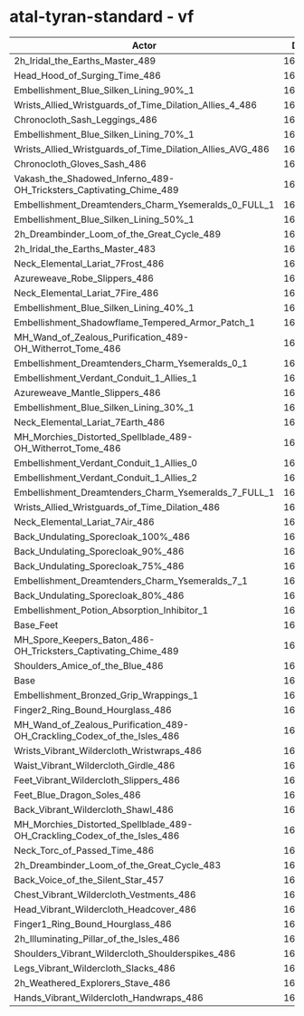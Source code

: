 # atal-tyran-standard - vf
| Actor | DPS | Increase |
|---|:---:|:---:|
|2h_Iridal_the_Earths_Master_489|165846|1.86%|
|Head_Hood_of_Surging_Time_486|165444|1.62%|
|Embellishment_Blue_Silken_Lining_90%_1|165192|1.46%|
|Wrists_Allied_Wristguards_of_Time_Dilation_Allies_4_486|165185|1.46%|
|Chronocloth_Sash_Leggings_486|164736|1.18%|
|Embellishment_Blue_Silken_Lining_70%_1|164711|1.17%|
|Wrists_Allied_Wristguards_of_Time_Dilation_Allies_AVG_486|164702|1.16%|
|Chronocloth_Gloves_Sash_486|164503|1.04%|
|Vakash_the_Shadowed_Inferno_489-OH_Tricksters_Captivating_Chime_489|164422|0.99%|
|Embellishment_Dreamtenders_Charm_Ysemeralds_0_FULL_1|164168|0.83%|
|Embellishment_Blue_Silken_Lining_50%_1|164160|0.83%|
|2h_Dreambinder_Loom_of_the_Great_Cycle_489|164032|0.75%|
|2h_Iridal_the_Earths_Master_483|163958|0.70%|
|Neck_Elemental_Lariat_7Frost_486|163954|0.70%|
|Azureweave_Robe_Slippers_486|163929|0.69%|
|Neck_Elemental_Lariat_7Fire_486|163921|0.68%|
|Embellishment_Blue_Silken_Lining_40%_1|163898|0.67%|
|Embellishment_Shadowflame_Tempered_Armor_Patch_1|163849|0.64%|
|MH_Wand_of_Zealous_Purification_489-OH_Witherrot_Tome_486|163796|0.60%|
|Embellishment_Dreamtenders_Charm_Ysemeralds_0_1|163771|0.59%|
|Embellishment_Verdant_Conduit_1_Allies_1|163575|0.47%|
|Azureweave_Mantle_Slippers_486|163568|0.46%|
|Embellishment_Blue_Silken_Lining_30%_1|163568|0.46%|
|Neck_Elemental_Lariat_7Earth_486|163565|0.46%|
|MH_Morchies_Distorted_Spellblade_489-OH_Witherrot_Tome_486|163559|0.46%|
|Embellishment_Verdant_Conduit_1_Allies_0|163515|0.43%|
|Embellishment_Verdant_Conduit_1_Allies_2|163509|0.43%|
|Embellishment_Dreamtenders_Charm_Ysemeralds_7_FULL_1|163454|0.39%|
|Wrists_Allied_Wristguards_of_Time_Dilation_486|163405|0.36%|
|Neck_Elemental_Lariat_7Air_486|163294|0.30%|
|Back_Undulating_Sporecloak_100%_486|163276|0.29%|
|Back_Undulating_Sporecloak_90%_486|163276|0.29%|
|Back_Undulating_Sporecloak_75%_486|163154|0.21%|
|Embellishment_Dreamtenders_Charm_Ysemeralds_7_1|163131|0.20%|
|Back_Undulating_Sporecloak_80%_486|163094|0.17%|
|Embellishment_Potion_Absorption_Inhibitor_1|163071|0.16%|
|Base_Feet|162982|0.11%|
|MH_Spore_Keepers_Baton_486-OH_Tricksters_Captivating_Chime_489|162959|0.09%|
|Shoulders_Amice_of_the_Blue_486|162833|0.01%|
|Base|162811|0.00%|
|Embellishment_Bronzed_Grip_Wrappings_1|162775|-0.02%|
|Finger2_Ring_Bound_Hourglass_486|162655|-0.10%|
|MH_Wand_of_Zealous_Purification_489-OH_Crackling_Codex_of_the_Isles_486|162644|-0.10%|
|Wrists_Vibrant_Wildercloth_Wristwraps_486|162570|-0.15%|
|Waist_Vibrant_Wildercloth_Girdle_486|162555|-0.16%|
|Feet_Vibrant_Wildercloth_Slippers_486|162463|-0.21%|
|Feet_Blue_Dragon_Soles_486|162462|-0.21%|
|Back_Vibrant_Wildercloth_Shawl_486|162406|-0.25%|
|MH_Morchies_Distorted_Spellblade_489-OH_Crackling_Codex_of_the_Isles_486|162322|-0.30%|
|Neck_Torc_of_Passed_Time_486|162312|-0.31%|
|2h_Dreambinder_Loom_of_the_Great_Cycle_483|162287|-0.32%|
|Back_Voice_of_the_Silent_Star_457|162195|-0.38%|
|Chest_Vibrant_Wildercloth_Vestments_486|162169|-0.39%|
|Head_Vibrant_Wildercloth_Headcover_486|162158|-0.40%|
|Finger1_Ring_Bound_Hourglass_486|162107|-0.43%|
|2h_Illuminating_Pillar_of_the_Isles_486|161875|-0.57%|
|Shoulders_Vibrant_Wildercloth_Shoulderspikes_486|161864|-0.58%|
|Legs_Vibrant_Wildercloth_Slacks_486|161799|-0.62%|
|2h_Weathered_Explorers_Stave_486|161745|-0.65%|
|Hands_Vibrant_Wildercloth_Handwraps_486|161609|-0.74%|

